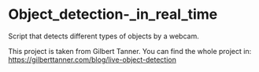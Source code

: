 # Object_detection-_in_real_time
Script that detects different types of objects by a webcam.

This project is taken from Gilbert Tanner. You can find the whole project in: https://gilberttanner.com/blog/live-object-detection

